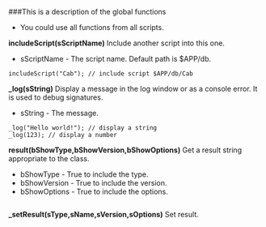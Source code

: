 ###This is a description of the global functions

* You could use all functions from all scripts.

**includeScript(sScriptName)** Include another script into this one.

* sScriptName - The script name. Default path is $APP/db.

```
includeScript("Cab"); // include script $APP/db/Cab
```
**_log(sString)** Display a message in the log window or as a console error. It is used to debug signatures.

* sString - The message.

```
_log("Hello world!"); // display a string
_log(123); // display a number
```
**result(bShowType,bShowVersion,bShowOptions)** Get a result string appropriate to the class.

* bShowType - True to include the type.
* bShowVersion - True to include the version.
* bShowOptions - True to include the options.

```
```
**_setResult(sType,sName,sVersion,sOptions)** Set result.

```
```